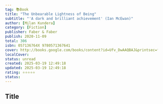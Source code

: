 ```yaml
---
tag: 📚Book
title: "The Unbearable Lightness of Being"
subtitle: "'A dark and brilliant achievement' (Ian McEwan)"
author: [Milan Kundera]
category: [Fiction]
publisher: Faber & Faber
publish: 2020-11-09
total: 306
isbn: 057136764X 9780571367641
cover: http://books.google.com/books/content?id=Ufv_DwAAQBAJ&printsec=frontcover&img=1&zoom=1&edge=curl&source=gbs_api
localCover: 
status: unread
created: 2025-03-19 12:49:18
updated: 2025-03-19 12:49:18
rating: ⭐⭐⭐⭐⭐
status:
---
```


## Title